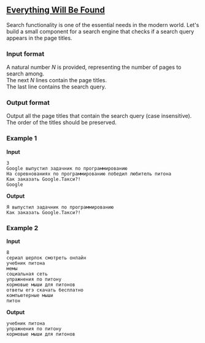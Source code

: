 ## [Everything Will Be Found](../../../solutions/3.1/31_k.py)

Search functionality is one of the essential needs in the modern world. Let's build a small component for a search engine that checks if a search query appears in the page titles.

### Input format

A natural number $N$ is provided, representing the number of pages to search among.\
The next $N$ lines contain the page titles.\
The last line contains the search query.

### Output format

Output all the page titles that contain the search query (case insensitive).\
The order of the titles should be preserved.

### Example 1

__Input__
```plaintext
3
Google выпустил задачник по программированию
На соревнованиях по программированию победил любитель питона
Как заказать Google.Такси?!
Google
```

__Output__
```plaintext
Я выпустил задачник по программированию
Как заказать Google.Такси?!
```

### Example 2

__Input__
```plaintext
8
сериал шерлок смотреть онлайн
учебник питона
мемы
социальная сеть
упражнения по питону
кормовые мыши для питонов
ответы егэ скачать бесплатно
компьютерные мыши
питон
```

__Output__
```plaintext
учебник питона
упражнения по питону
кормовые мыши для питонов
```